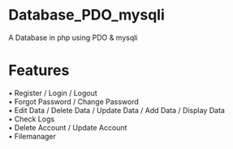 # Database_PDO_mysqli
A Database in php using PDO &amp; mysqli

# Features
&bull; Register / Login / Logout<br>
&bull; Forgot Password / Change Password<br>
&bull; Edit Data / Delete Data / Update Data / Add Data / Display Data<br>
&bull; Check Logs<br>
&bull; Delete Account / Update Account<br>
&bull; Filemanager
